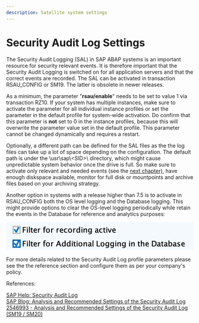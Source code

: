 ```yaml
---
description: Satellite system settings
---
```


# Security Audit Log Settings

The Security Audit Logging (SAL) in SAP ABAP systems is an important resource for security relevant events. It is therefore important that the Security Audit Logging is switched on for all application servers and that the correct events are recorded. The SAL can be activated in transaction RSAU\_CONFIG or SM19. The latter is obsolete in newer releases.

As a minimum, the parameter "**rsau/enable**" needs to be set to value 1 via transaction RZ10. If your system has multiple instances, make sure to activate the parameter for all individual instance profiles or set the parameter in the default profile for system-wide activation. Do confirm that this parameter is **not** set to 0 in the instance profiles, because this will overwrite the parameter value set in the default profile. This parameter cannot be changed dynamically and requires a restart.

Optionally, a different path can be defined for the SAL files as the the log files can take up a lot of space depending on the configuration. The default path is under the \usr\sap\\\<SID>\ directory, which might cause unpredictable system behavior once the drive is full. So make sure to activate only relevant and needed events (see the [next chapter)](audit-event-ids-to-record.md), have enough diskspace available, monitor for full disk or mountpoints and archive files based on your archiving strategy.

Another option in systems with a release higher than 7.5 is to activate in RSAU\_CONFIG both the OS level logging and the Database logging. This might provide options to clear the OS-level logging periodically while retain the events in the Database for reference and analytics purposes: &#x20;

![](<../../../.gitbook/assets/image (1).png>)

For more details related to the Security Audit Log profile parameters please see the the reference section and configure them as per your company's policy.

References:

[SAP Help: Security Audit Log](https://help.sap.com/docs/SAP\_NETWEAVER\_700/12b9c3746c53101486a59afda7426260/c769bcb7f36611d3a6510000e835363f.html)\
[SAP Blog: Analysis and Recommended Settings of the Security Audit Log](https://blogs.sap.com/2014/12/11/analysis-and-recommended-settings-of-the-security-audit-log-sm19-sm20/)\
[2546993 - Analysis and Recommended Settings of the Security Audit Log (SM19 / SM20)](https://launchpad.support.sap.com/#/notes/2546993)
